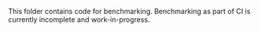 This folder contains code for benchmarking.
Benchmarking as part of CI is currently incomplete and work-in-progress.
